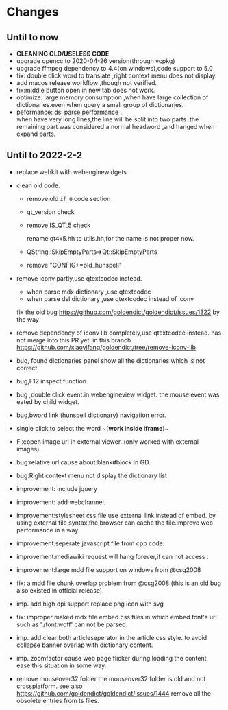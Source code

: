 # Changes



## Until to now
- **CLEANING OLD/USELESS CODE**
- upgrade opencc to 2020-04-26 version(through vcpkg)
- upgrade ffmpeg dependency to 4.4(on windows),code support to 5.0
- fix: double click word to translate ,right context menu does not display.
- add macos release workflow ,though not verified.
- fix:middle button open in new tab does not work.
- optimize: large memory consumption ,when have large collection of dictionaries.even when query a small group of dictionaries.
- peformance: dsl parse performance .  
  when have very long lines,the line will be split into two parts .the remaining part was considered a normal headword ,and hanged when expand parts.



## Until to 2022-2-2
- replace webkit with webenginewidgets
- clean old code.
  -  remove old `if 0` code section 
  -  qt_version check 
  -  remove IS_QT_5 check
  
     rename qt4x5.hh to utils.hh,for the name is not proper now.
  - QString::SkipEmptyParts=>Qt::SkipEmptyParts
  - remove "CONFIG+=old_hunspell" 
- remove iconv partly,use qtextcodec instead.
   - when parse mdx dictionary ,use qtextcodec
   - when parse dsl dictionary ,use qtextcodec instead of iconv
      
   fix the old bug https://github.com/goldendict/goldendict/issues/1322 by the way
- remove dependency of iconv lib completely,use qtextcodec instead. has not merge into this PR yet. in this branch https://github.com/xiaoyifang/goldendict/tree/remove-iconv-lib
- bug, found dictionaries panel show all the dictionaries  which is not correct.
- bug,F12 inspect function.
- bug ,double click event.in webengineview widget. the mouse event was eated by child widget.
- bug,bword link (hunspell dictionary) navigation error.
- single click to select the word ~(**work inside  iframe**)~
- Fix:open image url in external viewer.  (only worked with external images)
- bug:relative url cause about:blank#block in GD.
- bug:Right context menu not  display the dictionary list 
- improvement: include jquery 
- improvement: add webchannel.
- improvement:stylesheet css file.use external link instead of embed. 
by using external file syntax.the browser can cache the file.improve web performance in a way.
- improvement:seperate javascript file from cpp code.
- improvement:mediawiki request will hang forever,if can not access .
- improvement:large mdd file support on windows from @csg2008
- fix: a mdd file chunk overlap problem from @csg2008 (this is an old bug also existed in official release).
- imp. add high dpi support replace png icon with svg 
- fix: improper maked mdx file embed css files in which embed font's url such as './font.woff' can not be parsed.
- imp. add clear:both articleseperator in the article css style. to avoid collapse banner overlap with dictionary content.
- imp. zoomfactor cause web page flicker during loading the content. ease this situation in some way.
- remove mouseover32 folder
  the mouseover32 folder is old and not crossplatform. see also https://github.com/goldendict/goldendict/issues/1444
  remove all the obsolete entries from ts files.
